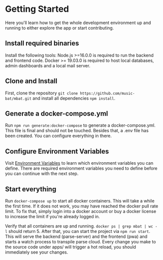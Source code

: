 # Getting Started
Here you'll learn how to get the whole development environment up and running to either explore the app or start contributing.

## Install required binaries
Install the following tools:
Node.js >=16.0.0 is required to run the backend and frontend code. 
Docker >= 19.03.0 is required to host local databases, admin dashboards and a local mail server.

## Clone and Install
First, clone the repository `git clone https://github.com/music-bat/mbat.git` and install all dependencies `npm install`.

## Generate a docker-compose.yml
Run `npm run generate:docker-compose` to generate a docker-compose.yml. This file is final and should not be touched.
Besides that, a .env file has been created. You can configure everything in there.

## Configure Environment Variables
Visit [Environment Variables](docs/ENVIRONMENT_VARIABLES.md) to learn which environment variables you can define.
There are required environment variables you need to define before you can continue with the next step.

## Start everything
Run `docker-compose up` to start all docker containers. This will take a while the first time. If it does not work, you may have reached the docker pull rate limit. To fix that, simply login into a docker account or buy a docker license to increase the limit if you're already logged in.

Verify that all containers are up and running. `docker ps | grep mbat | wc -l` should return 5.
After that, you can start the project via `npm run start`. This will serve the backend (parse-server) and the frontend (pwa) and starts a watch process to transpile parse cloud.
Every change you make to the source code under apps/ will trigger a hot reload, you should immediately see your changes.

